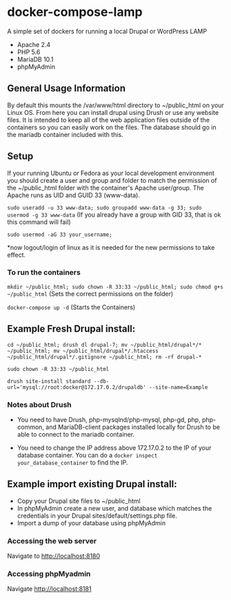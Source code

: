 # docker-compose-lamp
A simple set of dockers for running a local Drupal or WordPress LAMP
- Apache 2.4
- PHP 5.6
- MariaDB 10.1
- phpMyAdmin

## General Usage Information

By default this mounts the /var/www/html directory to ~/public_html on your Linux OS.  From here you can install drupal using Drush or use any website files. It is intended to keep all of the web application files outside of the containers so you can easily work on the files. The database should go in the mariadb container included with this.

## Setup

If your running Ubuntu or Fedora as your local development environment you should create a user and group and folder to match the permission of the ~/public_html folder with the container's Apache user/group. The Apache runs as UID and GUID 33 (www-data).

`sudo useradd -u 33 www-data; sudo groupadd www-data -g 33; sudo usermod -g 33 www-data` (If you already have a group with GID 33, that is ok this command will fail)

`sudo usermod -aG 33 your_username;`

*now logout/login of linux as it is needed for the new permissions to take effect.

### To run the containers

`mkdir ~/public_html; sudo chown -R 33:33 ~/public_html; sudo chmod g+s ~/public_html`  (Sets the correct permissions on the folder)

`docker-compose up -d` (Starts the Containers)



## Example Fresh Drupal install:

`cd ~/public_html; drush dl drupal-7; mv ~/public_html/drupal*/* ~/public_html; mv ~/public_html/drupal*/.htaccess ~/public_html/drupal*/.gitignore ~/public_html; rm -rf drupal-*`

`sudo chown -R 33:33 ~/public_html`

`drush site-install standard --db-url='mysql://root:docker@172.17.0.2/drupaldb' --site-name=Example`

### Notes about Drush
* You need to have Drush, php-mysqlnd/php-mysql, php-gd, php, php-common, and MariaDB-client packages installed locally for Drush to be able to connect to the mariadb container.

* You need to change the IP address above 172.17.0.2 to the IP of your database container. You can do a `docker inspect your_database_container` to find the IP.

## Example import existing Drupal install:

-  Copy your Drupal site files to ~/public_html
-  In phpMyAdmin create a new user, and database which matches the credentials in your Drupal sites/default/settings.php file.
-  Import a dump of your database using phpMyAdmin

### Accessing the web server

Navigate to [http://localhost:8180](http://localhost:8180)

### Accessing phpMyadmin

Navigate [http://localhost:8181](http://localhost:8181)

